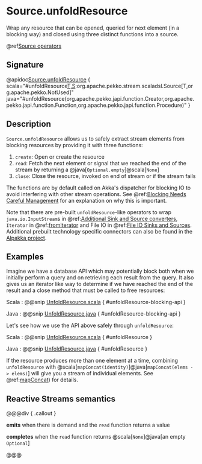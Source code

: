 # Source.unfoldResource

Wrap any resource that can be opened, queried for next element (in a blocking way) and closed using three distinct functions into a source.

@ref[Source operators](../index.md#source-operators)

## Signature

@apidoc[Source.unfoldResource](Source$) { scala="#unfoldResource[T,S](create:()=&gt;S,read:S=&gt;Option[T],close:S=&gt;Unit):org.apache.pekko.stream.scaladsl.Source[T,org.apache.pekko.NotUsed]" java="#unfoldResource(org.apache.pekko.japi.function.Creator,org.apache.pekko.japi.function.Function,org.apache.pekko.japi.function.Procedure)" }


## Description

`Source.unfoldResource` allows us to safely extract stream elements from blocking resources by providing it with three functions: 

1. `create`: Open or create the resource
1. `read`: Fetch the next element or signal that we reached the end of the stream by returning a @java[`Optional.empty`]@scala[`None`]
1. `close`: Close the resource, invoked on end of stream or if the stream fails

The functions are by default called on Akka's dispatcher for blocking IO to avoid interfering with other stream operations. 
See @ref:[Blocking Needs Careful Management](../../../typed/dispatchers.md#blocking-needs-careful-management) for an explanation on why this is important.

Note that there are pre-built `unfoldResource`-like operators to wrap `java.io.InputStream`s in 
@ref:[Additional Sink and Source converters](../index.md#additional-sink-and-source-converters), 
`Iterator` in @ref:[fromIterator](fromIterator.md) and File IO in @ref:[File IO Sinks and Sources](../index.md#file-io-sinks-and-sources).
Additional prebuilt technology specific connectors can also be found in the [Alpakka project](https://doc.akka.io/docs/alpakka/current/).

## Examples

Imagine we have a database API which may potentially block both when we initially perform a query and 
on retrieving each result from the query. It also gives us an iterator like way to determine if we have reached
the end of the result and a close method that must be called to free resources:

Scala
:   @@snip [UnfoldResource.scala](/docs/src/test/scala/docs/stream/operators/source/UnfoldResource.scala) { #unfoldResource-blocking-api }

Java
:   @@snip [UnfoldResource.java](/docs/src/test/java/jdocs/stream/operators/source/UnfoldResource.java) { #unfoldResource-blocking-api }

Let's see how we use the API above safely through `unfoldResource`:

Scala
:   @@snip [UnfoldResource.scala](/docs/src/test/scala/docs/stream/operators/source/UnfoldResource.scala) { #unfoldResource }

Java
:   @@snip [UnfoldResource.java](/docs/src/test/java/jdocs/stream/operators/source/UnfoldResource.java) { #unfoldResource }

If the resource produces more than one element at a time, combining `unfoldResource` with 
@scala[`mapConcat(identity)`]@java[`mapConcat(elems -> elems)`] will give you a stream of individual elements.
See @ref:[mapConcat](../Source-or-Flow/mapConcat.md)) for details.

## Reactive Streams semantics

@@@div { .callout }

**emits** when there is demand and the `read` function returns a value

**completes** when the `read` function returns @scala[`None`]@java[an empty `Optional`]

@@@
